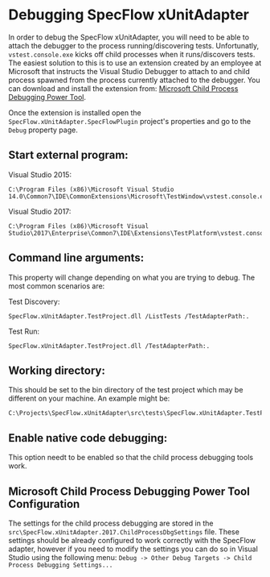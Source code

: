 # Debugging SpecFlow xUnitAdapter
In order to debug the SpecFlow xUnitAdapter, you will need to be able to attach the debugger to the process running/discovering tests. Unfortunatly, `vstest.console.exe` kicks off child processes when it runs/discovers tests. The easiest solution to this is to use an extension created by an employee at Microsoft that instructs the Visual Studio Debugger to attach to and child process spawned from the process currently attached to the debugger. You can download and install the extension from: [Microsoft Child Process Debugging Power Tool](https://visualstudiogallery.msdn.microsoft.com/a1141bff-463f-465f-9b6d-d29b7b503d7a).

Once the extension is installed open the `SpecFlow.xUnitAdapter.SpecFlowPlugin` project's properties and go to the `Debug` property page.

## Start external program:
Visual Studio 2015:
```
C:\Program Files (x86)\Microsoft Visual Studio 14.0\Common7\IDE\CommonExtensions\Microsoft\TestWindow\vstest.console.exe
```

Visual Studio 2017:
```
C:\Program Files (x86)\Microsoft Visual Studio\2017\Enterprise\Common7\IDE\Extensions\TestPlatform\vstest.console.exe
```

## Command line arguments:
This property will change depending on what you are trying to debug. The most common scenarios are:

Test Discovery:
```
SpecFlow.xUnitAdapter.TestProject.dll /ListTests /TestAdapterPath:.
```

Test Run:
```
SpecFlow.xUnitAdapter.TestProject.dll /TestAdapterPath:.
```

## Working directory:
This should be set to the bin directory of the test project which may be different on your machine. An example might be:
```
C:\Projects\SpecFlow.xUnitAdapter\src\tests\SpecFlow.xUnitAdapter.TestProject\bin\Debug\
```

## Enable native code debugging:
This option needt to be enabled so that the child process debugging tools work.

## Microsoft Child Process Debugging Power Tool Configuration
The settings for the child process debugging are stored in the `src\SpecFlow.xUnitAdapter.2017.ChildProcessDbgSettings` file. These settings should be already configured to work correctly with the SpecFlow adapter, however if you need to modify the settings you can do so in Visual Studio using the following menu: `Debug -> Other Debug Targets -> Child Process Debugging Settings...`